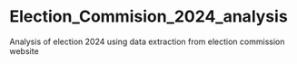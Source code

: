 # Election_Commision_2024_analysis
Analysis  of  election 2024 using data extraction from election commission website
